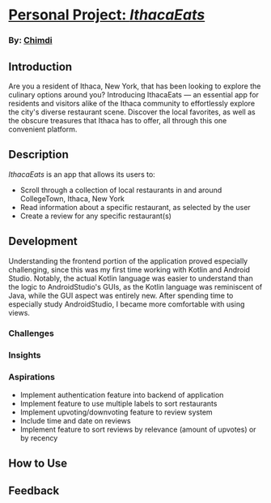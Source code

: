 # [Personal Project: _IthacaEats_](https://github.com/cejiogu/IthacaEats)

### By: [Chimdi](https://github.com/cejiogu/)

## Introduction
Are you a resident of Ithaca, New York, that has been looking to explore the culinary options around you? Introducing IthacaEats — an essential app for residents and visitors alike of the Ithaca community to effortlessly explore the city's diverse restaurant scene. Discover the local favorites, as well as the obscure treasures that Ithaca has to offer, all through this one convenient platform.  

## Description

_IthacaEats_ is an app that allows its users to:
- Scroll through a collection of local restaurants in and around CollegeTown, Ithaca, New York
- Read information about a specific restaurant, as selected by the user
- Create a review for any specific restaurant(s)

## Development
Understanding the frontend portion of the application proved especially challenging, since this was my first time working with Kotlin and Android Studio. Notably, the actual Kotlin language was easier to understand than the logic to AndroidStudio's GUIs, as the Kotlin language was reminiscent of Java, while the GUI aspect was entirely new. After spending time to especially study AndroidStudio, I became more comfortable with using views.
### Challenges
### Insights
### Aspirations
- Implement authentication feature into backend of application
- Implement feature to use multiple labels to sort restaurants
- Implement upvoting/downvoting feature to review system
- Include time and date on reviews
- Implement feature to sort reviews by relevance (amount of upvotes) or by recency  

## How to Use

## Feedback